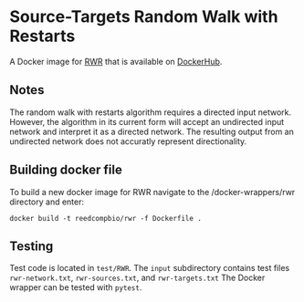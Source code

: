# Source-Targets Random Walk with Restarts

A Docker image for [RWR](https://github.com/Reed-CompBio/rwr) that is available on [DockerHub](https://hub.docker.com/repository/docker/reedcompbio/rwr).

## Notes
The random walk with restarts algorithm requires a directed input network. However, the algorithm in its current form will accept an undirected input network and interpret it as a directed network. The resulting output from an undirected network does not accuratly represent directionality.

## Building docker file
To build a new docker image for RWR navigate to the /docker-wrappers/rwr directory and enter:

```
docker build -t reedcompbio/rwr -f Dockerfile .
```

## Testing
Test code is located in `test/RWR`.
The `input` subdirectory contains test files `rwr-network.txt`, `rwr-sources.txt`, and `rwr-targets.txt`
The Docker wrapper can be tested with `pytest`.
